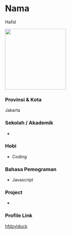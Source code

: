 # Nama
Hafid

<img src="https://s3.getstickerpack.com/storage/uploads/sticker-pack/cat-memes/sticker_3.png?c6e3e2eb120b5c81fe616d90bfbea285&d=200x200" width="200" height="200" align="center"/>

### Provinsi & Kota

Jakarta

### Sekolah / Akademik

-

### Hobi

- Coding


### Bahasa Pemograman 

- Javascript


### Project

-


### Profile Link

[hfdzylduck](https://github.com/hfdzylduck)